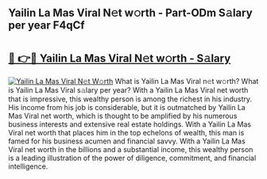## Yailin La Mas Viral N𝚎t w𝚘rth - Part-ODm S𝚊lary per year F4qCf

# <h2><a href="http://gc3nvh2.nevu.top/?p=Yailin+La+Mas+Viral">🔗 👉🔴 Yailin La Mas Viral N𝚎t w𝚘rth - S𝚊lary</a></h2>

[![Yailin La Mas Viral N𝚎t W𝚘rth](https://i.imgur.com/Oavwk0R.jpeg)](http://gc3nvh2.nevu.top/?p=Yailin+La+Mas+Viral)
What is Yailin La Mas Viral n𝚎t w𝚘rth? What is Yailin La Mas Viral s𝚊lary per year?
With a Yailin La Mas Viral net worth that is impressive, this wealthy person is among the richest in his industry. His income from his job is considerable, but it is outmatched by Yailin La Mas Viral net worth, which is thought to be amplified by his numerous business interests and extensive real estate holdings. With a Yailin La Mas Viral net worth that places him in the top echelons of wealth, this man is famed for his business acumen and financial savvy. With a Yailin La Mas Viral net worth in the billions and a substantial income, this wealthy person is a leading illustration of the power of diligence, commitment, and financial intelligence.
